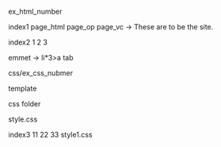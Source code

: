 ex_html_number

index1 page_html page_op page_vc -> These are to be the site.

index2 1 2 3

emmet -> li*3>a tab

css/ex_css_nubmer

template

css folder

style.css

index3 11 22 33 style1.css

